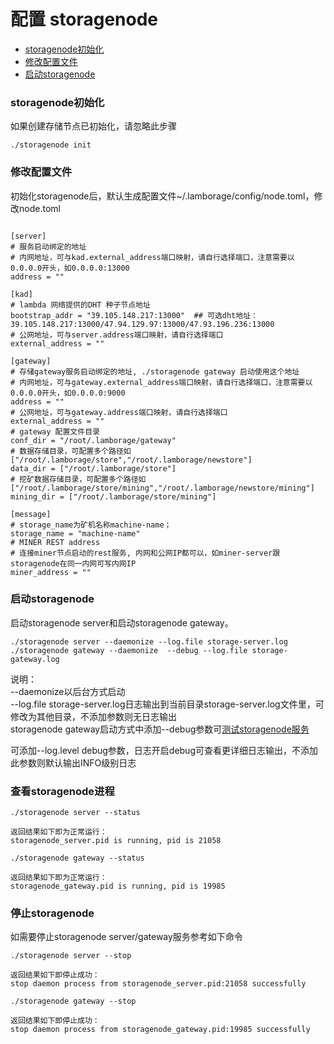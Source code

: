 # 配置 storagenode 
* [storagenode初始化](#storagenode初始化)
* [修改配置文件](#修改配置文件)
* [启动storagenode](#启动storagenode)


### storagenode初始化

如果创建存储节点已初始化，请忽略此步骤

```
./storagenode init 
```

### 修改配置文件
初始化storagenode后，默认生成配置文件~/.lamborage/config/node.toml，修改node.toml


```

[server]
# 服务启动绑定的地址
# 内网地址，可与kad.external_address端口映射，请自行选择端口，注意需要以0.0.0.0开头，如0.0.0.0:13000
address = ""  

[kad]
# lambda 网络提供的DHT 种子节点地址
bootstrap_addr = "39.105.148.217:13000"  ## 可选dht地址：39.105.148.217:13000/47.94.129.97:13000/47.93.196.236:13000
# 公网地址，可与server.address端口映射，请自行选择端口
external_address = ""

[gateway]
# 存储gateway服务启动绑定的地址, ./storagenode gateway 启动使用这个地址
# 内网地址，可与gateway.external_address端口映射，请自行选择端口，注意需要以0.0.0.0开头，如0.0.0.0:9000
address = ""
# 公网地址，可与gateway.address端口映射，请自行选择端口
external_address = "" 
# gateway 配置文件目录
conf_dir = "/root/.lamborage/gateway"
# 数据存储目录，可配置多个路径如["/root/.lamborage/store","/root/.lamborage/newstore"]
data_dir = ["/root/.lamborage/store"]
# 挖矿数据存储目录，可配置多个路径如["/root/.lamborage/store/mining","/root/.lamborage/newstore/mining"]
mining_dir = ["/root/.lamborage/store/mining"]

[message]
# storage_name为矿机名称machine-name；
storage_name = "machine-name" 
# MINER REST address
# 连接miner节点启动的rest服务, 内网和公网IP都可以，如miner-server跟storagenode在同一内网可写内网IP
miner_address = "" 
```

### 启动storagenode

启动storagenode server和启动storagenode gateway。
```
./storagenode server --daemonize --log.file storage-server.log
./storagenode gateway --daemonize  --debug --log.file storage-gateway.log
```
说明：  
--daemonize以后台方式启动   
--log.file storage-server.log日志输出到当前目录storage-server.log文件里，可修改为其他目录，不添加参数则无日志输出  
storagenode gateway启动方式中添加--debug参数可[测试storagenode服务](./测试网0.4.0Miner接入教程.md#3测试storagenode服务)  

可添加--log.level debug参数，日志开启debug可查看更详细日志输出，不添加此参数则默认输出INFO级别日志 


### 查看storagenode进程
```
./storagenode server --status
```
```
返回结果如下即为正常运行：
storagenode_server.pid is running, pid is 21058
```
```
./storagenode gateway --status
```
```
返回结果如下即为正常运行：
storagenode_gateway.pid is running, pid is 19985
```


### 停止storagenode
如需要停止storagenode server/gateway服务参考如下命令

```
./storagenode server --stop
```
```
返回结果如下即停止成功：
stop daemon process from storagenode_server.pid:21058 successfully
```
```
./storagenode gateway --stop
```
```
返回结果如下即停止成功：
stop daemon process from storagenode_gateway.pid:19985 successfully
```


